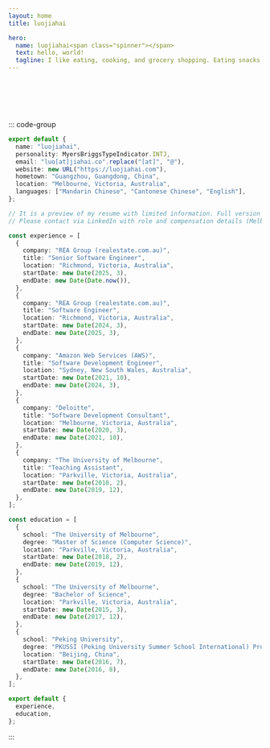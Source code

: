 ```yaml
---
layout: home
title: luojiahai

hero:
  name: luojiahai<span class="spinner"></span>
  text: hello, world!
  tagline: I like eating, cooking, and grocery shopping. Eating snacks after each meal is a must, usually potato chips or chocolates.
---
```


<Badge type="pink" label="🖥️" text="Software Engineering Labor" /><br/>
<Badge type="light-blue" label="✈️" text="FlyByWire A32NX Pilot" /><br/>
<Badge type="yellow" label="🍟" text="McDonald's Faithful Believer" /><br/>
<Badge type="red" label="🍗" text="Kentucky Fried Chicken Enthusiast" /><br/>

::: code-group

```typescript [whoami.ts] :line-numbers
export default {
  name: "luojiahai",
  personality: MyersBriggsTypeIndicator.INTJ,
  email: "luo[at]jiahai.co".replace("[at]", "@"),
  website: new URL("https://luojiahai.com"),
  hometown: "Guangzhou, Guangdong, China",
  location: "Melbourne, Victoria, Australia",
  languages: ["Mandarin Chinese", "Cantonese Chinese", "English"],
};
```

```typescript [resume.ts] :line-numbers
// It is a preview of my resume with limited information. Full version available upon request.
// Please contact via LinkedIn with role and compensation details (Melbourne or remote only; no agency inquiries).

const experience = [
  {
    company: "REA Group (realestate.com.au)",
    title: "Senior Software Engineer",
    location: "Richmond, Victoria, Australia",
    startDate: new Date(2025, 3),
    endDate: new Date(Date.now()),
  },
  {
    company: "REA Group (realestate.com.au)",
    title: "Software Engineer",
    location: "Richmond, Victoria, Australia",
    startDate: new Date(2024, 3),
    endDate: new Date(2025, 3),
  },
  {
    company: "Amazon Web Services (AWS)",
    title: "Software Development Engineer",
    location: "Sydney, New South Wales, Australia",
    startDate: new Date(2021, 10),
    endDate: new Date(2024, 3),
  },
  {
    company: "Deloitte",
    title: "Software Development Consultant",
    location: "Melbourne, Victoria, Australia",
    startDate: new Date(2020, 3),
    endDate: new Date(2021, 10),
  },
  {
    company: "The University of Melbourne",
    title: "Teaching Assistant",
    location: "Parkville, Victoria, Australia",
    startDate: new Date(2018, 2),
    endDate: new Date(2019, 12),
  },
];

const education = [
  {
    school: "The University of Melbourne",
    degree: "Master of Science (Computer Science)",
    location: "Parkville, Victoria, Australia",
    startDate: new Date(2018, 2),
    endDate: new Date(2019, 12),
  },
  {
    school: "The University of Melbourne",
    degree: "Bachelor of Science",
    location: "Parkville, Victoria, Australia",
    startDate: new Date(2015, 3),
    endDate: new Date(2017, 12),
  },
  {
    school: "Peking University",
    degree: "PKUSSI (Peking University Summer School International) Program",
    location: "Beijing, China",
    startDate: new Date(2016, 7),
    endDate: new Date(2016, 8),
  },
];

export default {
  experience,
  education,
};
```

:::
